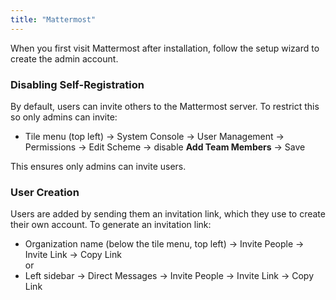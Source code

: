 ```yaml
---
title: "Mattermost"
---
```


When you first visit Mattermost after installation, follow the setup wizard to create the admin account.

### Disabling Self-Registration

By default, users can invite others to the Mattermost server. To restrict this so only admins can invite:

- Tile menu (top left) → System Console → User Management → Permissions → Edit Scheme → disable **Add Team Members** → Save

This ensures only admins can invite users.

### User Creation

Users are added by sending them an invitation link, which they use to create their own account. To generate an invitation link:

- Organization name (below the tile menu, top left) → Invite People → Invite Link → Copy Link  
  or
- Left sidebar → Direct Messages → Invite People → Invite Link → Copy Link
